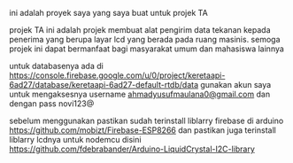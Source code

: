 ini adalah proyek saya yang saya buat untuk projek TA

projek TA ini adalah projek membuat alat pengirim data tekanan kepada penerima yang berupa layar lcd yang berada pada ruang masinis.
semoga projek ini dapat bermanfaat bagi masyarakat umum dan mahasiswa lainnya

untuk databasenya ada di https://console.firebase.google.com/u/0/project/keretaapi-6ad27/database/keretaapi-6ad27-default-rtdb/data
gunakan akun saya untuk mengaksesnya
username ahmadyusufmaulana0@gmail.com
dan dengan pass novi123@

sebelum menggunakan pastikan sudah terinstall liblarry firebase di arduino
https://github.com/mobizt/Firebase-ESP8266
dan pastikan juga terinstall liblarry lcdnya untuk nodemcu disini
https://github.com/fdebrabander/Arduino-LiquidCrystal-I2C-library